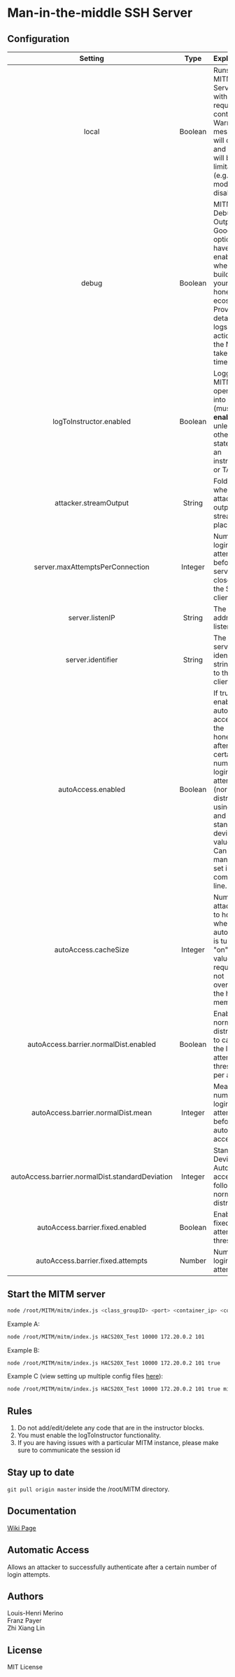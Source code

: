 # Man-in-the-middle SSH Server

## Configuration

| Setting | Type | Explanation |
| :--------:| :----: | :------------|
| local | Boolean | Runs the MITM SSH Server without requiring a container. Warning messages will display and there will be limitations (e.g. pty mode is disabled). |
| debug   | Boolean | MITM Debug Output. Good option to have enabled when building your honeypot ecosystem. Provides detailed logs of the actions that the MITM takes in real time. |
| logToInstructor.enabled | Boolean | Logging the MITM operations into a DB (must be **enabled** unless otherwise stated by an instructor or TA) |
| attacker.streamOutput | String | Folder where the attacker output streams are placed |
| server.maxAttemptsPerConnection | Integer | Number of login attempts before the server force closes on the SSH client |
| server.listenIP | String | The IP address to listen on |
| server.identifier | String | The SSH server identifier string sent to the SSH client |
| autoAccess.enabled | Boolean | If true, then enable automatic access to the honeypot after a certain number of login attempts (normal distribution using mean and standard deviation values). Can be manually set in the command line. |
| autoAccess.cacheSize | Integer | Number of attacker IPs to hold when autoAccess is turned "on" . This value is required to not overwhelm the host memory. |
| autoAccess.barrier.normalDist.enabled | Boolean | Enable normal distribution to calculate the login attempt threshold per attacker |
| autoAccess.barrier.normalDist.mean | Integer | Mean number of login attempts before automatic access |
| autoAccess.barrier.normalDist.standardDeviation | Integer | Standard Deviation. Automatic access follows a normal distribution. |
| autoAccess.barrier.fixed.enabled | Boolean | Enable fixed login attempts threshold |
| autoAccess.barrier.fixed.attempts | Number | Number of login attempts |

##

## Start the MITM server

```bash
node /root/MITM/mitm/index.js <class_groupID> <port> <container_ip> <container_id> [autoAccessEnable] [config file]
```
Example A:  
```bash
node /root/MITM/mitm/index.js HACS20X_Test 10000 172.20.0.2 101
```
Example B:  
```bash
node /root/MITM/mitm/index.js HACS20X_Test 10000 172.20.0.2 101 true
```
Example C (view setting up multiple config files [here](https://github.com/UMD-ACES/MITM/wiki/Multiple-config-files)):
```bash
node /root/MITM/mitm/index.js HACS20X_Test 10000 172.20.0.2 101 true mitm2.js
```

## Rules
1. Do not add/edit/delete any code that are in the instructor blocks.
2. You must enable the logToInstructor functionality.
3. If you are having issues with a particular MITM instance, please make sure to communicate the session id

## Stay up to date
`git pull origin master` inside the /root/MITM directory.

## Documentation
[Wiki Page](https://github.com/UMD-ACES/MITM/wiki)

## Automatic Access

Allows an attacker to successfully authenticate after a certain number of login attempts.

## Authors
Louis-Henri Merino  
Franz Payer  
Zhi Xiang Lin  

## License
MIT License

